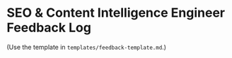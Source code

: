 # SEO & Content Intelligence Engineer Feedback Log

(Use the template in `templates/feedback-template.md`.)

